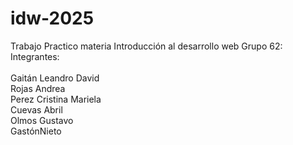 # idw-2025

Trabajo Practico materia Introducción al desarrollo web
Grupo 62:
Integrantes:
    <br>
    <br>
    Gaitán Leandro David
    <br>
    Rojas Andrea
    <br>
    Perez Cristina Mariela
    <br>
    Cuevas Abril 
    <br>
    Olmos Gustavo
    <br>
    G&#8203;a&#8203;s&#8203;t&#8203;ó&#8203;n&#8203; N&#8203;i&#8203;e&#8203;t&#8203;o
